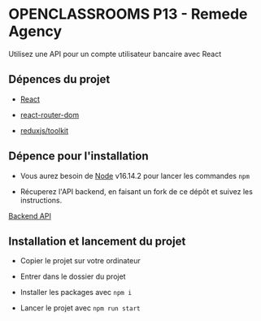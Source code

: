 # OPENCLASSROOMS P13 - Remede Agency

Utilisez une API pour un compte utilisateur bancaire avec React

## Dépences du projet

- [React](https://reactjs.org/)

- [react-router-dom](https://reactrouter.com/web/guides/quick-start)

- [reduxjs/toolkit](https://redux-toolkit.js.org/)

## Dépence pour l'installation

- Vous aurez besoin de [Node](https://nodejs.org/en/) v16.14.2 pour lancer les commandes `npm`

- Récuperez l'API backend, en faisant un fork de ce dépôt et suivez les instructions.

[Backend API](https://github.com/OpenClassrooms-Student-Center/Project-10-Bank-API.git)

## Installation et lancement du projet

- Copier le projet sur votre ordinateur

- Entrer dans le dossier du projet

- Installer les packages avec `npm i`

- Lancer le projet avec `npm run start`
